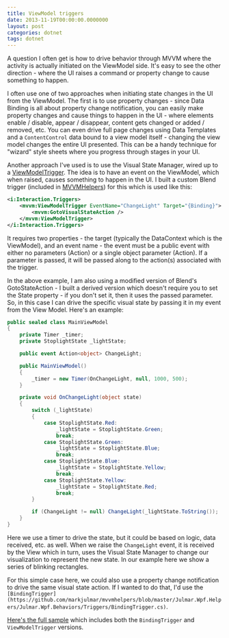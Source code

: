 ```yaml
---
title: ViewModel triggers
date: 2013-11-19T00:00:00.0000000
layout: post
categories: dotnet
tags: dotnet
---
```


A question I often get is how to drive behavior through MVVM where the activity is actually initiated on the ViewModel side. It's easy to see the other direction - where the UI raises a command or property change to cause something to happen.

I often use one of two approaches when initiating state changes in the UI from the ViewModel. The first is to use property changes - since Data Binding is all about property change notification, you can easily make property changes and cause things to happen in the UI - where elements enable / disable, appear / disappear, content gets changed or added / removed, etc. You can even drive full page changes using Data Templates and a `ContentControl` data bound to a view model itself - changing the view model changes the entire UI presented. This can be a handy technique for "wizard" style sheets where you progress through stages in your UI.

Another approach I've used is to use the Visual State Manager, wired up to a [ViewModelTrigger](https://github.com/markjulmar/mvvmhelpers/blob/master/Julmar.Wpf.Helpers/Julmar.Wpf.Behaviors/Triggers/ViewModelTrigger.cs). The idea is to have an event on the ViewModel, which when raised, causes something to happen in the UI. I built a custom Blend trigger (included in [MVVMHelpers](https://github.com/markjulmar/mvvmhelpers)) for this which is used like this:

```xml
<i:Interaction.Triggers>
    <mvvm:ViewModelTrigger EventName="ChangeLight" Target="{Binding}">
        <mvvm:GotoVisualStateAction />
    </mvvm:ViewModelTrigger>
</i:Interaction.Triggers>
```

It requires two properties - the target (typically the DataContext which is the ViewModel), and an event name - the event must be a public event with either no parameters (Action) or a single object parameter (Action). If a parameter is passed, it will be passed along to the action(s) associated with the trigger.

In the above example, I am also using a modified version of Blend's GotoStateAction - I built a derived version which doesn't require you to set the State property - if you don't set it, then it uses the passed parameter. So, in this case I can drive the specific visual state by passing it in my event from the View Model. Here's an example:

```csharp
public sealed class MainViewModel
{
    private Timer _timer;
    private StoplightState _lightState;

    public event Action<object> ChangeLight;

    public MainViewModel()
    {
        _timer = new Timer(OnChangeLight, null, 1000, 500);
    }

    private void OnChangeLight(object state)
    {
        switch (_lightState)
        {
            case StoplightState.Red:
                _lightState = StoplightState.Green;
                break;
            case StoplightState.Green:
                _lightState = StoplightState.Blue;
                break;
            case StoplightState.Blue:
                _lightState = StoplightState.Yellow;
                break;
            case StoplightState.Yellow:
                _lightState = StoplightState.Red;
                break;
        }

        if (ChangeLight != null) ChangeLight(_lightState.ToString());
    }
}
```

Here we use a timer to drive the state, but it could be based on logic, data received, etc. as well. When we raise the `ChangeLight` event, it is received by the View which in turn, uses the Visual State Manager to change our visualization to represent the new state. In our example here we show a series of blinking rectangles.

For this simple case here, we could also use a property change notification to drive the same visual state action. If I wanted to do that, I'd use the `[BindingTrigger](https://github.com/markjulmar/mvvmhelpers/blob/master/Julmar.Wpf.Helpers/Julmar.Wpf.Behaviors/Triggers/BindingTrigger.cs)`.

[Here's the full sample](/samples/GotoStateTest.zip) which includes both the `BindingTrigger` and `ViewModelTrigger` versions.

